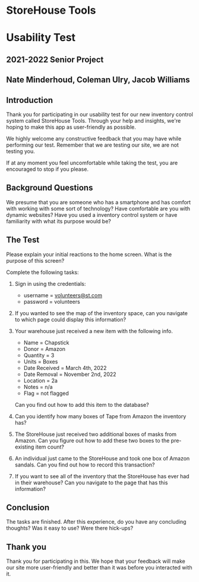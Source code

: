 # StoreHouse Tools

# Usability Test

## 2021-2022 Senior Project

## Nate Minderhoud, Coleman Ulry, Jacob Williams

## Introduction

Thank you for participating in our usability test for our new inventory control system called StoreHouse Tools. Through your help and insights, we're hoping to make this app as user-friendly as possible.

We highly welcome any constructive feedback that you may have while performing our test. Remember that we are testing our site, we are not testing you.

If at any moment you feel uncomfortable while taking the test, you are encouraged to stop if you please.

## Background Questions

We presume that you are someone who has a smartphone and has comfort with working with some sort of technology? Have comfortable are you with dynamic websites? Have you used a inventory control system or have familiarity with what its purpose would be?

## The Test

Please explain your initial reactions to the home screen. What is the purpose of this screen?

Complete the following tasks:

1. Sign in using the credentials:

   - username = volunteers@st.com
   - password = volunteers

2. If you wanted to see the map of the inventory space, can you navigate to which page could display this information?

3. Your warehouse just received a new item with the following info.

   - Name = Chapstick
   - Donor = Amazon
   - Quantity = 3
   - Units = Boxes
   - Date Received = March 4th, 2022
   - Date Removal = November 2nd, 2022
   - Location = 2a
   - Notes = n/a
   - Flag = not flagged

   Can you find out how to add this item to the database?

4. Can you identify how many boxes of Tape from Amazon the inventory has?

5. The StoreHouse just received two additional boxes of masks from Amazon. Can you figure out how to add these two boxes to the pre-existing item count?

6. An individual just came to the StoreHouse and took one box of Amazon sandals. Can you find out how to record this transaction?

7. If you want to see all of the inventory that the StoreHouse has ever had in their warehouse? Can you navigate to the page that has this information?

## Conclusion

The tasks are finished. After this experience, do you have any concluding thoughts? Was it easy to use? Were there hick-ups?

## Thank you

Thank you for participating in this. We hope that your feedback will make our site more user-friendly and better than it was before you interacted with it.
